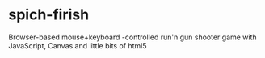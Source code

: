spich-firish
============

Browser-based mouse+keyboard -controlled run'n'gun shooter game with JavaScript, Canvas and little bits of html5